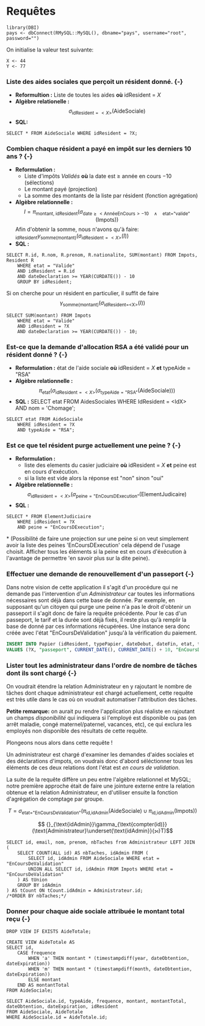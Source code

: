 # Requêtes

```{r}
library(DBI)
pays <- dbConnect(RMySQL::MySQL(), dbname="pays", username="root", password="")
```

On initialise la valeur test suivante:
```{r}
X <- 44
Y <- 77
```

### Liste des aides sociales que perçoit un résident donné. {-}

- **Reformultion :** Liste de toutes les aides **où** idResident = *X*
- **Algèbre relationelle :** $$\sigma_{\text{idResident}=<X>}(\text{AideSociale})$$
- **SQL:**

```{sql, connection=pays}
SELECT * FROM AideSociale WHERE idResident = ?X;
```

### Combien chaque résident a payé en impôt sur les derniers 10 ans ? {-}

- **Reformulation :**
    + Liste d'impôts *Validés* **où** la date est $\geq$ année en cours $-10$ (sélections)
    + Le montant payé (projection)
    + La somme des montants de la liste par résident (fonction agrégation)
- **Algèbre relationnelle :**
$$ I = \pi_{\text{montant, idResident}}(\sigma_{\text{date}\geq<\text{AnnéeEnCours}>-10\quad\wedge\quad\text{etat="valide"}}(\text{Impots})) $$
Afin d'obtenir la somme, nous n'avons qu'à faire: ${}_\text{idResident}\gamma_{\text{somme}(\text{montant})}(\sigma_{\text{idResident}=<X>}(I))$
- **SQL :**

```{sql, connection=pays}
SELECT R.id, R.nom, R.prenom, R.nationalite, SUM(montant) FROM Impots, Resident R
    WHERE etat = "Valide"
    AND idResident = R.id
    AND dateDeclaration >= YEAR(CURDATE()) - 10
    GROUP BY idResident;
```

Si on cherche pour un résident en particulier, il suffit de faire
$$ \gamma_{\text{somme(montant)}} (\sigma_\text{idResident=<X>}(I))$$
```{sql, connection=pays}
SELECT SUM(montant) FROM Impots
    WHERE etat = "Valide"
    AND idResident = ?X
    AND dateDeclaration >= YEAR(CURDATE()) - 10;
```

### Est-ce que la demande d'allocation RSA a été validé pour un résident donné ? {-}

- **Reformulation :** état de l'aide sociale **où** idResident = *X* **et** typeAide = "RSA"
- **Algèbre relationnelle :**
$$\pi_{\text{etat}}(\sigma_{\text{idResident}=<X>}(\sigma_{\text{typeAide}=\text{"RSA"}}(\text{AideSociale})))$$
- **SQL :** SELECT etat FROM AidesSociales WHERE IdResident = \<IdX\> AND nom = 'Chomage';
```{sql, connection=pays}
SELECT etat FROM AideSociale
    WHERE idResident = ?X
    AND typeAide = "RSA";
```

### Est ce que tel résident purge actuellement une peine ? {-}

- **Reformulation :**
    + liste des elements du casier judiciaire **où** idResident = *X* **et** peine est en cours d'exécution.
    + si la liste est vide alors la réponse est "non" sinon "oui"
- **Algèbre relationnelle :**
$$\sigma_{\text{idResident}=<X>}(\sigma_{\text{peine}=\text{"EnCoursDExecution"}}(\text{ElementJudicaire})$$
- **SQL :**
```{sql, connection=pays}
SELECT * FROM ElementJudiciaire
    WHERE idResident = ?X
    AND peine = "EnCoursDExecution";
```

\* (Possibilité de faire une projection sur une peine si on veut simplement avoir la liste des peines 'EnCoursDExecution'
cela dépend de l'usage choisit.
Afficher tous les éléments si la peine est en cours d'éxécution à l'avantage de permettre 'en savoir plus sur la dite peine).

<!--
Informations sur l'extrait d'état civile d'un résident *X*

- **Reformulation :** Liste des attributs de Papier OÙ
IdResident=\<IdX\> ET OÙ type=EtatCivile
- Algèbre relationne :
$$\sigma_{IdeResident=<IdX>}(\sigma_{type='EtatCivile'}Papier)$$
- **SQL :** SELECT \* FROM Papier WHERE IdResident =\<IdX\> AND type = 'EtatCivile';
```{sql, connection=pays}
SELECT * FROM AideSociale;
```
-->

### Effectuer une demande de renouvellement d'un passeport {-}

Dans notre vision de cette application il s'agit d'un procédure qui ne demande pas l'intervention d'un *Administrateur*
car toutes les informations nécessaires sont déjà dans cette base de donnée.
Par exemple, en supposant qu'un citoyen qui purge une peine n'a pas le droit d'obtenir un passeport
il s'agit donc de faire la requête précédente.
Pour le cas d'un passeport, le tarif et la durée sont déjà fixés, il reste plus qu'à remplir la base de donné par
ces informations récupérées.
Une instance sera donc créée avec l'état "EnCoursDeValidation" jusqu'à la vérification du paiement.
```sql
INSERT INTO Papier (idResident, typePapier, dateDebut, dateFin, etat, tarif)
VALUES (?X, "passeport", CURRENT_DATE(), CURRENT_DATE() + 10, "EnCoursDeValidation", 86);
```

### Lister tout les administrateur dans l'ordre de nombre de tâches dont ils sont chargé {-}

On voudrait étendre la relation Administrateur en y rajoutant le nombre de tâches dont chaque
administrateur est chargé actuellement, cette requête est très utile dans le cas où on voudrait automatiser
l'attribution des tâches.

**Petite remarque:** on aurait pu rendre l'application plus réaliste en rajoutant un champs *disponibilité*
qui indiquera si l'employé est disponible ou pas (en arrêt maladie, congé maternel/paternel, vacances, etc),
ce qui exclura les employés non disponible des résultats de cette requête.

Plongeons nous alors dans cette requête !

Un administrateur est chargé d'examiner les demandes d'aides sociales et des déclarations d'impots,
on voudrais donc d'abord séléctionner tous les éléments de ces deux relations
dont l'état est *en cours de validation*.

La suite de la requête diffère un peu entre l'algèbre relationnel et MySQL;
notre première approche était de faire une jointure externe entre la relation obtenue
et la relation Administrateur, en d'utiliser ensuite la fonction d'agrégation de comptage par groupe.

$$ T = \sigma_{\text{etat="EnCoursDeValidation"}}(\pi_{\text{id,idAdmin}}(\text{AideSociale})\cup\pi_\text{id,idAdmin}(\text{Impots}))$$

$$ {}_{\text{idAdmin}}\gamma_{\text{compter(id)}}(\text{Administrateur}\underset{\text{idAdmin}}{⟕}T)$$

```{sql, connection=pays}
SELECT id, email, nom, prenom, nbTaches from Administrateur LEFT JOIN (
    SELECT COUNT(ALL id) AS nbTaches, idAdmin FROM (
        SELECT id, idAdmin FROM AideSociale WHERE etat = "EnCoursDeValidation"
        UNION ALL SELECT id, idAdmin FROM Impots WHERE etat = "EnCoursDeValidation"
    ) AS tUnion
    GROUP BY idAdmin
) AS tCount ON tCount.idAdmin = Administrateur.id;
/*ORDER BY nbTaches;*/
```

### Donner pour chaque aide sociale attribuée le montant total reçu {-}

```{sql, connection=pays}
DROP VIEW IF EXISTS AideTotale;
```
```{sql, connection=pays}
CREATE VIEW AideTotale AS
SELECT id,
    CASE frequence
        WHEN 'a' THEN montant * (timestampdiff(year, dateObtention, dateExpiration))
        WHEN 'm' THEN montant * (timestampdiff(month, dateObtention, dateExpiration))
        ELSE montant
    END AS montantTotal
FROM AideSociale;
```

```{sql, connection=pays}
SELECT AideSociale.id, typeAide, frequence, montant, montantTotal, dateObtention, dateExpiration, idResident
FROM AideSociale, AideTotale
WHERE AideSociale.id = AideTotale.id;
```
